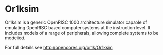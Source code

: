 Or1ksim
=======

Or1ksim is a generic OpenRISC 1000 architecture simulator capable of emulating
OpenRISC based computer systems at the instruction level. It includes models
of a range of peripherals, allowing complete systems to be modelled.

For full details see http://opencores.org/or1k/Or1ksim
